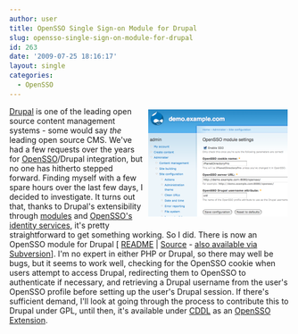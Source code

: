 ```yaml
---
author: user
title: OpenSSO Single Sign-on Module for Drupal
slug: opensso-single-sign-on-module-for-drupal
id: 263
date: '2009-07-25 18:16:17'
layout: single
categories:
  - OpenSSO
---
```


<span style="margin: 5px; float: right;">[![](images/OpenSSODrupal.png)](https://opensso.dev.java.net/public/extensions/#authnproviders)</span> [Drupal](http://drupal.org/) is one of the leading open source content management systems - some would say _the_ leading open source CMS. We've had a few requests over the years for [OpenSSO](http://opensso.org/)/Drupal integration, but no one has hitherto stepped forward. Finding myself with a few spare hours over the last few days, I decided to investigate. It turns out that, thanks to Drupal's extensibility through [modules](http://drupal.org/project/Modules) and [OpenSSO's identity services](http://developers.sun.com/identity/reference/techart/id-svcs.html), it's pretty straightforward to get something working. So I did. There is now an OpenSSO module for Drupal [ [README](http://java.net/projects/opensso/sources/svn/content/trunk/extensions/drupalmodule/README.txt) \| [Source](http://java.net/projects/opensso/sources/svn/show/trunk/extensions/drupalmodule) - [also available via Subversion](http://java.net/projects/opensso/sources/svn/show)]. I'm no expert in either PHP or Drupal, so there may well be bugs, but it seems to work well, checking for the OpenSSO cookie when users attempt to access Drupal, redirecting them to OpenSSO to authenticate if necessary, and retrieving a Drupal username from the user's OpenSSO profile before setting up the user's Drupal session. If there's sufficient demand, I'll look at going through the process to contribute this to Drupal under GPL, until then, it's available under [CDDL](http://www.sun.com/cddl/cddl.html) as an [OpenSSO Extension](https://opensso.dev.java.net/public/extensions/).